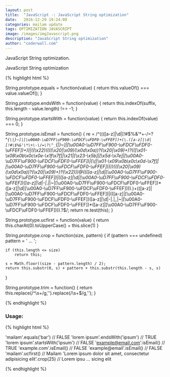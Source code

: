 ```yaml
---
layout: post
title:  "JavaScript -: JavaScript String optimization"
date:   2016-12-29 19:24:00
categories: mailam update
tags: OPTIMIZATION JAVASCRIPT
image: /images/imgJavascript.png
description: "JavaScript String optimization"
author: "coderwall.com"
---
```

JavaScript String optimization.

JavaScript String optimization


{% highlight html %}

String.prototype.equals = function(value) {
    return this.valueOf() === value.valueOf();
}

String.prototype.endsWith = function(value) {
    return this.indexOf(suffix, this.length - value.length)  !== -1;
}

String.prototype.startsWith = function(value) {
    return this.indexOf(value) === 0;
}

String.prototype.isEmail = function() {
    re = /^((([a-z]|\d|[!#\$%&'\*\+\-\/=\?\^_`{\|}~]|[\u00A0-\uD7FF\uF900-\uFDCF\uFDF0-\uFFEF])+(\.([a-z]|\d|[!#\$%&'\*\+\-\/=\?\^_`{\|}~]|[\u00A0-\uD7FF\uF900-\uFDCF\uFDF0-\uFFEF])+)*)|((\x22)((((\x20|\x09)*(\x0d\x0a))?(\x20|\x09)+)?(([\x01-\x08\x0b\x0c\x0e-\x1f\x7f]|\x21|[\x23-\x5b]|[\x5d-\x7e]|[\u00A0-\uD7FF\uF900-\uFDCF\uFDF0-\uFFEF])|(\\([\x01-\x09\x0b\x0c\x0d-\x7f]|[\u00A0-\uD7FF\uF900-\uFDCF\uFDF0-\uFFEF]))))*(((\x20|\x09)*(\x0d\x0a))?(\x20|\x09)+)?(\x22)))@((([a-z]|\d|[\u00A0-\uD7FF\uF900-\uFDCF\uFDF0-\uFFEF])|(([a-z]|\d|[\u00A0-\uD7FF\uF900-\uFDCF\uFDF0-\uFFEF])([a-z]|\d|-|\.|_|~|[\u00A0-\uD7FF\uF900-\uFDCF\uFDF0-\uFFEF])*([a-z]|\d|[\u00A0-\uD7FF\uF900-\uFDCF\uFDF0-\uFFEF])))\.)+(([a-z]|[\u00A0-\uD7FF\uF900-\uFDCF\uFDF0-\uFFEF])|(([a-z]|[\u00A0-\uD7FF\uF900-\uFDCF\uFDF0-\uFFEF])([a-z]|\d|-|\.|_|~|[\u00A0-\uD7FF\uF900-\uFDCF\uFDF0-\uFFEF])*([a-z]|[\u00A0-\uD7FF\uF900-\uFDCF\uFDF0-\uFFEF])))\.?$/;
    return re.test(this);
}

String.prototype.ucfirst = function(value) {
    return this.charAt(0).toUpperCase() + this.slice(1)
}

String.prototype.crop = function(size, pattern) {
    if (pattern === undefined) 
        pattern = ' ... ';

    if (this.length <= size)
        return this;

    s = Math.floor((size - pattern.length) / 2);
    return this.substr(0, s) + pattern + this.substr(this.length - s, s)
}


String.prototype.trim = function() { 
    return this.replace(/^\s+/g,'').replace(/\s+$/g,'');
}

{% endhighlight %}


### Usage:


{% highlight html %}

'mailam'.equals('bar') // FALSE
'lorem ipsum'.endsWith('ipsum') // TRUE
'lorem ipsum'.startsWith('ipsum') // FALSE
'example@email.com'.isEmail() // TRUE
'example.com'.isEmail() // FALSE
'example@email'.isEmail() // FALSE
'mailam'.ucfirst() // Mailam
'Lorem ipsum dolor sit amet, consectetur adipisicing elit'.crop(25) // Lorem ipsu ... sicing elit

{% endhighlight %}


